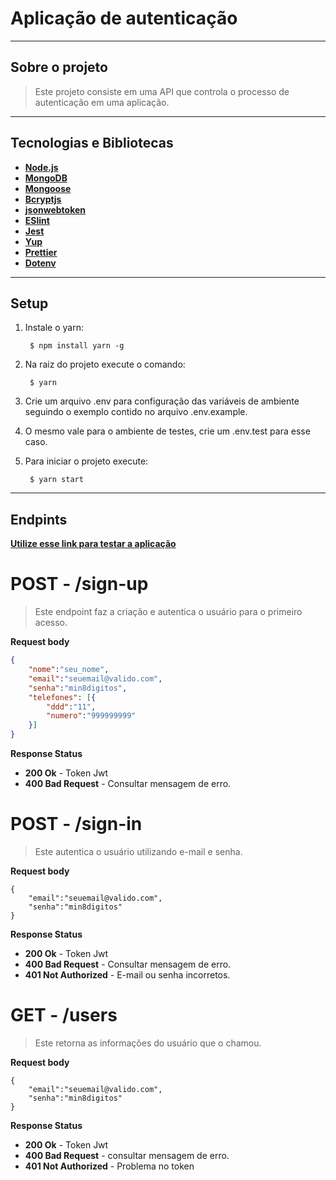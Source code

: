 # Aplicação de autenticação

----
## Sobre o projeto

> Este projeto consiste em uma API que controla o processo de autenticação em uma aplicação.

----
## Tecnologias e Bibliotecas

* [**Node.js**](https://nodejs.org/en/)
* [**MongoDB**](https://www.mongodb.com/)
* [**Mongoose**](https://mongoosejs.com/)
* [**Bcryptjs**](https://www.npmjs.com/package/bcryptjs)
* [**jsonwebtoken**](https://www.npmjs.com/package/jsonwebtoken)
* [**ESlint**](https://eslint.org/)
* [**Jest**](https://jestjs.io/)
* [**Yup**](https://www.npmjs.com/package/yup)
* [**Prettier**](https://prettier.io/)
* [**Dotenv**](https://www.npmjs.com/package/dotenv)


----
## Setup


1. Instale o yarn:

        $ npm install yarn -g

2. Na raiz do projeto execute o comando:

        $ yarn

3. Crie um arquivo .env para configuração das variáveis de ambiente seguindo o exemplo contido no arquivo .env.example.

4. O mesmo vale para o ambiente de testes, crie um .env.test para esse caso.

5. Para iniciar o projeto execute:

        $ yarn start

----
## Endpints

[**Utilize esse link para testar a aplicação**](https://auth-app-teste.herokuapp.com/)

# **POST - /sign-up**

> Este endpoint faz a criação e autentica o usuário para o primeiro acesso.

**Request body**
```json
{
	"nome":"seu_nome",
	"email":"seuemail@valido.com",
	"senha":"min8digitos",
	"telefones": [{
		"ddd":"11",
		"numero":"999999999"
	}]
}
```

**Response Status**

* **200 Ok** - Token Jwt
* **400 Bad Request** - Consultar mensagem de erro.

# **POST - /sign-in**

> Este autentica o usuário utilizando e-mail e senha.

**Request body**
```
{
	"email":"seuemail@valido.com",
	"senha":"min8digitos"
}
```

**Response Status**

* **200 Ok** - Token Jwt
* **400 Bad Request** - Consultar mensagem de erro.
* **401 Not Authorized** - E-mail ou senha incorretos.


# **GET - /users**

> Este retorna as informações do usuário que o chamou.

**Request body**
```
{
	"email":"seuemail@valido.com",
	"senha":"min8digitos"
}
```

**Response Status**

* **200 Ok** - Token Jwt
* **400 Bad Request** - consultar mensagem de erro.
* **401 Not Authorized** - Problema no token

